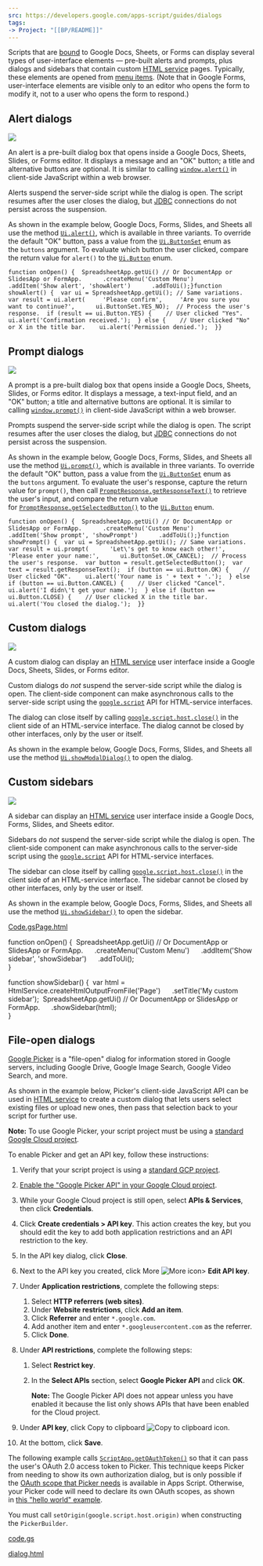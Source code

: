 ```yaml
---
src: https://developers.google.com/apps-script/guides/dialogs
tags: 
-> Project: "[[BP/README]]"
---
```

Scripts that are [bound](https://developers.google.com/apps-script/scripts_containers) to Google Docs, Sheets, or Forms can display several types of user-interface elements — pre-built alerts and prompts, plus dialogs and sidebars that contain custom [HTML service](https://developers.google.com/apps-script/guides/html) pages. Typically, these elements are opened from [menu items](https://developers.google.com/apps-script/guides/menus). (Note that in Google Forms, user-interface elements are visible only to an editor who opens the form to modify it, not to a user who opens the form to respond.)

## Alert dialogs

![](https://developers.google.com/static/apps-script/images/alert.png)

An alert is a pre-built dialog box that opens inside a Google Docs, Sheets, Slides, or Forms editor. It displays a message and an "OK" button; a title and alternative buttons are optional. It is similar to calling [`window.alert()`](https://developer.mozilla.org/en-US/docs/Web/API/window.alert) in client-side JavaScript within a web browser.

Alerts suspend the server-side script while the dialog is open. The script resumes after the user closes the dialog, but [JDBC](https://developers.google.com/apps-script/guides/jdbc) connections do not persist across the suspension.

As shown in the example below, Google Docs, Forms, Slides, and Sheets all use the method [`Ui.alert()`](https://developers.google.com/apps-script/reference/base/ui#alert(String)), which is available in three variants. To override the default "OK" button, pass a value from the [`Ui.ButtonSet`](https://developers.google.com/apps-script/reference/base/button-set) enum as the `buttons` argument. To evaluate which button the user clicked, compare the return value for `alert()` to the [`Ui.Button`](https://developers.google.com/apps-script/reference/base/button) enum.

```
function onOpen() {  SpreadsheetApp.getUi() // Or DocumentApp or SlidesApp or FormApp.      .createMenu('Custom Menu')      .addItem('Show alert', 'showAlert')      .addToUi();}function showAlert() {  var ui = SpreadsheetApp.getUi(); // Same variations.  var result = ui.alert(     'Please confirm',     'Are you sure you want to continue?',      ui.ButtonSet.YES_NO);  // Process the user's response.  if (result == ui.Button.YES) {    // User clicked "Yes".    ui.alert('Confirmation received.');  } else {    // User clicked "No" or X in the title bar.    ui.alert('Permission denied.');  }}
```

## Prompt dialogs

![](https://developers.google.com/static/apps-script/images/prompt.png)

A prompt is a pre-built dialog box that opens inside a Google Docs, Sheets, Slides, or Forms editor. It displays a message, a text-input field, and an "OK" button; a title and alternative buttons are optional. It is similar to calling [`window.prompt()`](https://developer.mozilla.org/en-US/docs/Web/API/window.prompt) in client-side JavaScript within a web browser.

Prompts suspend the server-side script while the dialog is open. The script resumes after the user closes the dialog, but [JDBC](https://developers.google.com/apps-script/guides/jdbc) connections do not persist across the suspension.

As shown in the example below, Google Docs¸ Forms, Slides, and Sheets all use the method [`Ui.prompt()`](https://developers.google.com/apps-script/reference/base/ui#prompt(String)), which is available in three variants. To override the default "OK" button, pass a value from the [`Ui.ButtonSet`](https://developers.google.com/apps-script/reference/base/button-set) enum as the `buttons` argument. To evaluate the user's response, capture the return value for `prompt()`, then call [`PromptResponse.getResponseText()`](https://developers.google.com/apps-script/reference/base/prompt-response#getResponseText()) to retrieve the user's input, and compare the return value for [`PromptResponse.getSelectedButton()`](https://developers.google.com/apps-script/reference/base/prompt-response#getSelectedButton()) to the [`Ui.Button`](https://developers.google.com/apps-script/reference/base/button) enum.

```
function onOpen() {  SpreadsheetApp.getUi() // Or DocumentApp or SlidesApp or FormApp.      .createMenu('Custom Menu')      .addItem('Show prompt', 'showPrompt')      .addToUi();}function showPrompt() {  var ui = SpreadsheetApp.getUi(); // Same variations.  var result = ui.prompt(      'Let\'s get to know each other!',      'Please enter your name:',      ui.ButtonSet.OK_CANCEL);  // Process the user's response.  var button = result.getSelectedButton();  var text = result.getResponseText();  if (button == ui.Button.OK) {    // User clicked "OK".    ui.alert('Your name is ' + text + '.');  } else if (button == ui.Button.CANCEL) {    // User clicked "Cancel".    ui.alert('I didn\'t get your name.');  } else if (button == ui.Button.CLOSE) {    // User clicked X in the title bar.    ui.alert('You closed the dialog.');  }}
```

## Custom dialogs

![](https://developers.google.com/static/apps-script/images/dialog.png)

A custom dialog can display an [HTML service](https://developers.google.com/apps-script/guides/html) user interface inside a Google Docs, Sheets, Slides, or Forms editor.

Custom dialogs do _not_ suspend the server-side script while the dialog is open. The client-side component can make asynchronous calls to the server-side script using the [`google.script`](https://developers.google.com/apps-script/guides/html/communication) API for HTML-service interfaces.

The dialog can close itself by calling [`google.script.host.close()`](https://developers.google.com/apps-script/guides/html/communication#closing_dialogs_and_sidebars_in_google_apps) in the client side of an HTML-service interface. The dialog cannot be closed by other interfaces, only by the user or itself.

As shown in the example below, Google Docs, Forms, Slides, and Sheets all use the method [`Ui.showModalDialog()`](https://developers.google.com/apps-script/reference/base/ui#showModalDialog(Object,String)) to open the dialog.

## Custom sidebars

![](https://developers.google.com/static/apps-script/images/sidebar.png)

A sidebar can display an [HTML service](https://developers.google.com/apps-script/guides/html) user interface inside a Google Docs, Forms, Slides, and Sheets editor.

Sidebars do _not_ suspend the server-side script while the dialog is open. The client-side component can make asynchronous calls to the server-side script using the [`google.script`](https://developers.google.com/apps-script/guides/html/communication) API for HTML-service interfaces.

The sidebar can close itself by calling [`google.script.host.close()`](https://developers.google.com/apps-script/guides/html/communication#closing_dialogs_and_sidebars_in_google_apps) in the client side of an HTML-service interface. The sidebar cannot be closed by other interfaces, only by the user or itself.

As shown in the example below, Google Docs, Forms, Slides, and Sheets all use the method [`Ui.showSidebar()`](https://developers.google.com/apps-script/reference/base/ui#showSidebar(Object)) to open the sidebar.

[Code.gs](https://developers.google.com/apps-script/guides/dialogs#code.gs)[Page.html](https://developers.google.com/apps-script/guides/dialogs#page.html)

function onOpen() {  SpreadsheetApp.getUi() // Or DocumentApp or SlidesApp or FormApp.      .createMenu('Custom Menu')      .addItem('Show sidebar', 'showSidebar')      .addToUi();  
}  
  
function showSidebar() {  var html = HtmlService.createHtmlOutputFromFile('Page')      .setTitle('My custom sidebar');  SpreadsheetApp.getUi() // Or DocumentApp or SlidesApp or FormApp.      .showSidebar(html);  
}

## File-open dialogs

[Google Picker](https://developers.google.com/picker) is a "file-open" dialog for information stored in Google servers, including Google Drive, Google Image Search, Google Video Search, and more.

As shown in the example below, Picker's client-side JavaScript API can be used in [HTML service](https://developers.google.com/apps-script/guides/html) to create a custom dialog that lets users select existing files or upload new ones, then pass that selection back to your script for further use.

**Note:** To use Google Picker, your script project must be using a [standard Google Cloud project](https://developers.google.com/apps-script/guides/cloud-platform-projects#standard_cloud_platform_projects).

To enable Picker and get an API key, follow these instructions:

1. Verify that your script project is using a [standard GCP project](https://developers.google.com/apps-script/guides/cloud-platform-projects#standard_cloud_platform_projects).
2. [Enable the "Google Picker API" in your Google Cloud project](https://developers.google.com/apps-script/guides/cloud-platform-projects#enabling_an_api_in_a_standard_gcp_project).
3. While your Google Cloud project is still open, select **APIs & Services**, then click **Credentials**.
4. Click **Create credentials > API key**. This action creates the key, but you should edit the key to add both application restrictions and an API restriction to the key.
5. In the API key dialog, click **Close**.
6. Next to the API key you created, click More ![More icon](https://fonts.gstatic.com/s/i/short-term/release/googlesymbols/more_vert/default/24px.svg)> **Edit API key**.
7. Under **Application restrictions**, complete the following steps:
    
    1. Select **HTTP referrers (web sites)**.
    2. Under **Website restrictions**, click **Add an item**.
    3. Click **Referrer** and enter `*.google.com`.
    4. Add another item and enter `*.googleusercontent.com` as the referrer.
    5. Click **Done**.
8. Under **API restrictions**, complete the following steps:
    
    1. Select **Restrict key**.
    2. In the **Select APIs** section, select **Google Picker API** and click **OK**.
        
        **Note:** The Google Picker API does not appear unless you have enabled it because the list only shows APIs that have been enabled for the Cloud project.
        
9. Under **API key**, click Copy to clipboard ![Copy to clipboard icon](https://fonts.gstatic.com/s/i/short-term/release/googlesymbols/content_copy/default/24px.svg).
    
10. At the bottom, click **Save**.
    

The following example calls [`ScriptApp.getOAuthToken()`](https://developers.google.com/apps-%20%20script/reference/script/script-app#getOAuthToken()) so that it can pass the user's OAuth 2.0 access token to Picker. This technique keeps Picker from needing to show its own authorization dialog, but is only possible if the [OAuth scope that Picker needs](https://developers.google.com/picker/docs#otherviews) is available in Apps Script. Otherwise, your Picker code will need to declare its own OAuth scopes, as shown in [this "hello world" example](https://developers.google.com/picker/docs#hiworld).  
  
You must call `setOrigin(google.script.host.origin)` when constructing the `PickerBuilder`.

[code.gs](https://developers.google.com/apps-script/guides/dialogs#code.gs)

[dialog.html](https://developers.google.com/apps-script/guides/dialogs#dialog.html)